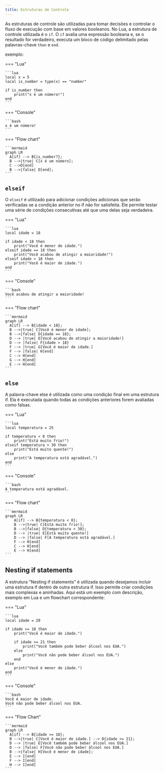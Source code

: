 ```yaml
---
title: Estruturas de Controle
---
```


As estruturas de controle são utilizadas para tomar decisões e controlar
o fluxo de execução com base em valores booleanos. No Lua, a estrutura de
controle utilizada é o `if`. O `if` avalia uma expressão booleana e, se o
resultado for verdadeiro, executa um bloco de código delimitado pelas
palavras-chave `then` e `end`.

exemplo:

=== "Lua"

    ```lua
    local x = 5
    local is_number = type(x) == "number"

    if is_number then
        print("x é um número!")
    end
    ```

=== "Console"

    ```bash
    x é um número!
    ```

=== "Flow chart"

    ```mermaid
    graph LR
      A[if] --> B{is_number?};
      B -->|true| C[x é um número];
      C -->D[end]
      B -->|false| D[end];
    ```

## `elseif`

O `elseif` é utilizado para adicionar condições adicionais que serão
verificadas se a condição anterior no if não for satisfeita.
Ele permite testar uma série de condições consecutivas até que uma delas
seja verdadeira.

=== "Lua"

    ```lua
    local idade = 18

    if idade < 18 then
        print("Você é menor de idade.")
    elseif idade == 18 then
        print("Você acabou de atingir a maioridade!")
    elseif idade > 18 then
        print("Você é maior de idade.")
    end
    ```

=== "Console"

    ```bash
    Você acabou de atingir a maioridade!
    ```

=== "Flow chart"

    ```mermaid
    graph LR
      A[if] --> B{idade < 18};
      B -->|true| C[Você é menor de idade];
      B -->|false| D{idade == 18};
      D --> |true| E[Você acabou de atingir a maioridade!]
      D --> |false| F{idade > 18}
      F --> |true| G[Você é maior de idade.]
      F --> |false| H[end]
      C --> H[end]
      G --> H[end]
      E --> H[end]
    ```

## `else`

A palavra-chave else é utilizada como uma condição final em uma estrutura if.
Ela é executada quando todas as condições anteriores forem avaliadas como
falsas.

=== "Lua"

    ```lua
    local temperatura = 25

    if temperatura < 0 then
        print("Está muito frio!")
    elseif temperatura > 30 then
        print("Está muito quente!")
    else
        print("A temperatura está agradável.")
    end
    ```

=== "Console"

    ```bash
    A temperatura está agradável.
    ```

=== "Flow chart"

    ```mermaid
    graph LR
        A[if] --> B{temperatura < 0};
        B -->|true| C[Está muito frio!];
        B -->|false| D{temperatura > 30};
        D --> |true| E[Está muito quente!]
        D --> |false| F[A temperatura está agradável.]
        F --> H[end]
        C --> H[end]
        E --> H[end]
    ```

## Nesting if statements

A estrutura "Nesting if statements" é utilizada quando desejamos incluir uma
estrutura if dentro de outra estrutura if. Isso permite criar
condições mais complexas e aninhadas. Aqui está um exemplo com descrição,
exemplo em Lua e um flowchart correspondente:

=== "Lua"

    ```lua
    local idade = 20

    if idade >= 18 then
        print("Você é maior de idade.")

        if idade >= 21 then
            print("Você também pode beber álcool nos EUA.")
        else
            print("Você não pode beber álcool nos EUA.")
        end
    else
        print("Você é menor de idade.")
    end
    ```

=== "Console"

    ```bash
    Você é maior de idade.
    Você não pode beber álcool nos EUA.
    ```

=== "Flow Chart"

    ```mermaid
    graph LR
      A[if] --> B{idade >= 18};
      B -->|true| C[Você é maior de idade.] --> D{idade >= 21};
      D --> |true| E[Você também pode beber álcool nos EUA.]
      D --> |false| F[Você não pode beber álcool nos EUA.]
      B -->|false| H[Você é menor de idade];
      E --> I[end]
      F --> I[end]
      H --> I[end]
    ```

